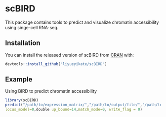 
# scBIRD

<!-- badges: start -->
<!-- badges: end -->

This package contains tools to predict and visualize chromatin accessibility using singe-cell RNA-seq.

## Installation

You can install the released version of scBIRD from [CRAN](https://CRAN.R-project.org) with:

``` r
devtools::install_github("liyueyikate/scBIRD")
```

## Example

Using BIRD to predict chromatin accessibility

``` r
library(scBIRD)
predict("/path/to/expression_matrix/","/path/to/output/file/","/path/to/model/","/path/to/expression_matrix_match/",
locus_model=0,double up_bound=14,match_mode=0, write_flag = 0)
```

